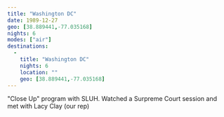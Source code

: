 ```yaml
---
title: "Washington DC"
date: 1989-12-27
geo: [38.889441,-77.035168]
nights: 6
modes: ["air"]
destinations:
  -
    title: "Washington DC"
    nights: 6
    location: ""
    geo: [38.889441,-77.035168]
---
```


"Close Up" program with SLUH. Watched a Surpreme Court session and met with Lacy Clay (our rep)

